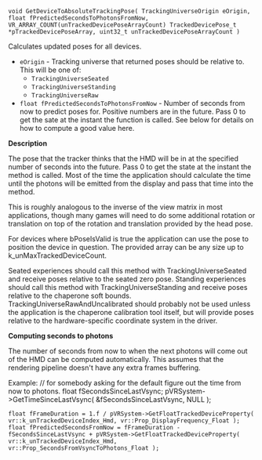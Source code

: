 `void GetDeviceToAbsoluteTrackingPose( TrackingUniverseOrigin eOrigin, float fPredictedSecondsToPhotonsFromNow, VR_ARRAY_COUNT(unTrackedDevicePoseArrayCount) TrackedDevicePose_t *pTrackedDevicePoseArray, uint32_t unTrackedDevicePoseArrayCount )`

Calculates updated poses for all devices.

* `eOrigin` - Tracking universe that returned poses should be relative to. This will be one of:
  * `TrackingUniverseSeated`
  * `TrackingUniverseStanding`
  * `TrackingUniverseRaw`
* `float fPredictedSecondsToPhotonsFromNow` - Number of seconds from now to predict poses for. Positive numbers are in the future. Pass 0 to get the sate at the instant the function is called. See below for details on how to compute a good value here.

**Description**

The pose that the tracker thinks that the HMD will be in at the specified number of seconds into the 
future. Pass 0 to get the state at the instant the method is called. Most of the time the application should
calculate the time until the photons will be emitted from the display and pass that time into the method.

This is roughly analogous to the inverse of the view matrix in most applications, though 
many games will need to do some additional rotation or translation on top of the rotation
and translation provided by the head pose.

For devices where bPoseIsValid is true the application can use the pose to position the device
in question. The provided array can be any size up to k_unMaxTrackedDeviceCount. 

Seated experiences should call this method with TrackingUniverseSeated and receive poses relative
to the seated zero pose. Standing experiences should call this method with TrackingUniverseStanding 
and receive poses relative to the chaperone soft bounds. TrackingUniverseRawAndUncalibrated should 
probably not be used unless the application is the chaperone calibration tool itself, but will provide
poses relative to the hardware-specific coordinate system in the driver.

**Computing seconds to photons**

The number of seconds from now to when the next photons will come out of the HMD can be computed automatically. This assumes that the rendering pipeline doesn't have any extra frames buffering.

Example:
	// for somebody asking for the default figure out the time from now to photons.
	float fSecondsSinceLastVsync;
	pVRSystem->GetTimeSinceLastVsync( &fSecondsSinceLastVsync, NULL );

	float fFrameDuration = 1.f / pVRSystem->GetFloatTrackedDeviceProperty( vr::k_unTrackedDeviceIndex_Hmd, vr::Prop_DisplayFrequency_Float );
	float fPredictedSecondsFromNow = fFrameDuration - fSecondsSinceLastVsync + pVRSystem->GetFloatTrackedDeviceProperty( vr::k_unTrackedDeviceIndex_Hmd, vr::Prop_SecondsFromVsyncToPhotons_Float );
